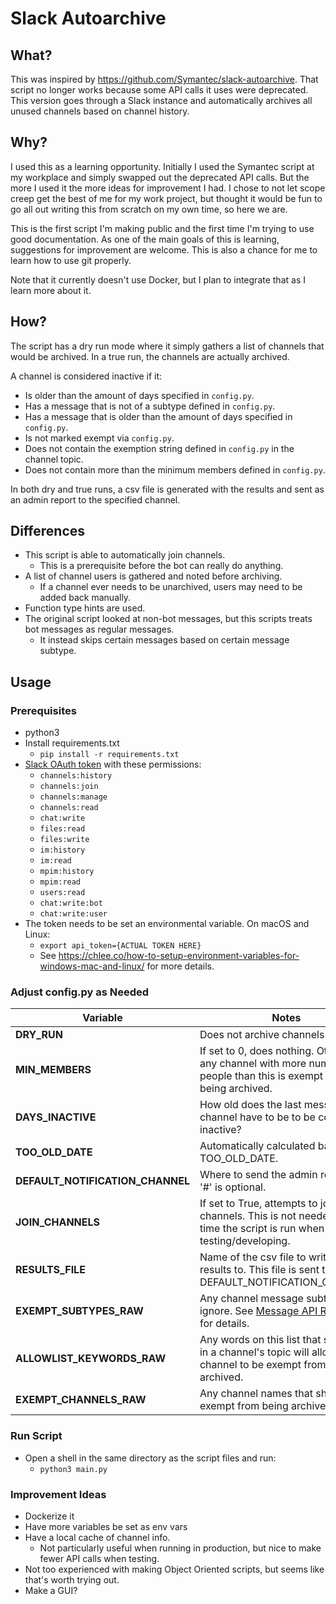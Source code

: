 # Slack Autoarchive
## What?
This was inspired by https://github.com/Symantec/slack-autoarchive.
That script no longer works because some API calls it uses were deprecated.
This version goes through a Slack instance and automatically archives all unused channels based on channel history.

## Why?
I used this as a learning opportunity. Initially I used the Symantec script at my workplace and simply swapped out the deprecated API calls.
But the more I used it the more ideas for improvement I had. I chose to not let scope creep get the best of me for my work project, but thought it would be fun to go all out writing this from scratch on my own time, so here we are.

This is the first script I'm making public and the first time I'm trying to use good documentation.
As one of the main goals of this is learning, suggestions for improvement are welcome. This is also a chance for me to learn how to use git properly.

Note that it currently doesn't use Docker, but I plan to integrate that as I learn more about it.

## How?
The script has a dry run mode where it simply gathers a list of channels that would be archived. In a true run, the channels are actually archived.

A channel is considered inactive if it:
- Is older than the amount of days specified in `config.py`.
- Has a message that is not of a subtype defined in `config.py`.
- Has a message that is older than the amount of days specified in `config.py`.
- Is not marked exempt via `config.py`.
- Does not contain the exemption string defined in `config.py` in the channel topic.
- Does not contain more than the minimum members defined in `config.py`.

In both dry and true runs, a csv file is generated with the results and sent as an admin report to the specified channel.

## Differences
- This script is able to automatically join channels.
  - This is a prerequisite before the bot can really do anything.
- A list of channel users is gathered and noted before archiving.
  - If a channel ever needs to be unarchived, users may need to be added back manually.
- Function type hints are used.
- The original script looked at non-bot messages, but this scripts treats bot messages as regular messages.
  - It instead skips certain messages based on certain message subtype.

## Usage
### Prerequisites
- python3
- Install requirements.txt 
  - `pip install -r requirements.txt`
- [Slack OAuth token](https://api.slack.com/docs/oauth) with these permissions:
  - `channels:history`
  - `channels:join`
  - `channels:manage`
  - `channels:read`
  - `chat:write`
  - `files:read`
  - `files:write`
  - `im:history`
  - `im:read`
  - `mpim:history`
  - `mpim:read`
  - `users:read`
  - `chat:write:bot`
  - `chat:write:user`
- The token needs to be set an environmental variable. On macOS and Linux:
  - `export api_token={ACTUAL TOKEN HERE}`
  - See <https://chlee.co/how-to-setup-environment-variables-for-windows-mac-and-linux/> for more details.

### Adjust config.py as Needed
| Variable                         | Notes                                                                                                               |
|----------------------------------|---------------------------------------------------------------------------------------------------------------------|
| **DRY_RUN**                      | Does not archive channels if True.                                                                                  |
| **MIN_MEMBERS**                  | If set to 0, does nothing. Otherwise, any channel with more number of people than this is exempt from being archived. |
| **DAYS_INACTIVE**                | How old does the last message in a channel have to be to be considered inactive?                                    |
| **TOO_OLD_DATE**                 | Automatically calculated based on TOO_OLD_DATE.                                                                     |
| **DEFAULT_NOTIFICATION_CHANNEL** | Where to send the admin report. The '#' is optional.                                                                |
| **JOIN_CHANNELS**                | If set to True, attempts to join all channels. This is not needed every time the script is run when testing/developing. |
| **RESULTS_FILE**                 | Name of the csv file to write out the results to. This file is sent to DEFAULT_NOTIFICATION_CHANNEL.                |
| **EXEMPT_SUBTYPES_RAW**          | Any channel message subtypes to ignore. See [Message API Reference](https://api.slack.com/events/message) for details. |
| **ALLOWLIST_KEYWORDS_RAW**       | Any words on this list that show up in a channel's topic will allow the channel to be exempt from being archived.   |
| **EXEMPT_CHANNELS_RAW**          | Any channel names that should be exempt from being archived.                                                        |

### Run Script
- Open a shell in the same directory as the script files and run:
  - `python3 main.py`

### Improvement Ideas
- Dockerize it
- Have more variables be set as env vars
- Have a local cache of channel info.
  - Not particularly useful when running in production, but nice to make fewer API calls when testing.
- Not too experienced with making Object Oriented scripts, but seems like that's worth trying out.
- Make a GUI?